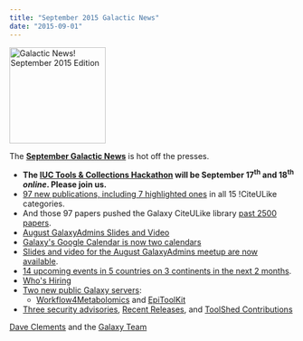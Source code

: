 ```yaml
---
title: "September 2015 Galactic News"
date: "2015-09-01"
---
```

<div class='right'>
<a href='/galaxy-updates/2015-09/'><img src="/images/galaxy-logos/GalaxyNews.png" alt="Galactic News! September 2015 Edition" width=170 /></a>
</div>

The **[September Galactic News](/galaxy-updates/2015-09/)** is hot off the presses.
* **The [IUC Tools & Collections Hackathon](/galaxy-updates/2015-09/#iuc-tools--collections-hackathon) will be September 17<sup>th</sup> and 18<sup>th</sup> *online*.  Please join us.**  
* [97 new publications, including 7 highlighted ones](/galaxy-updates/2015-09/#new-papers) in all 15 !CiteULike categories.
* And those 97 papers pushed the Galaxy CiteULike library [past 2500 papers](/galaxy-updates/2015-09/#galaxys-first-2500-publications).
* [August GalaxyAdmins Slides and Video](/galaxy-updates/2015-09/#august-galaxyadmins-slides-and-video)
* [Galaxy's Google Calendar is now two calendars](/galaxy-updates/2015-09/#galaxy-project-google-calendars)
* [Slides and video for the August GalaxyAdmins meetup are now available](/galaxy-updates/2015-09/#august-galaxyadmins-slides-and-video). 
* [14 upcoming events in 5 countries on 3 continents in the next 2 months](/galaxy-updates/2015-09/#upcoming-events).  
* [Who's Hiring](/galaxy-updates/2015-09/#whos-hiring)
* [Two new public Galaxy servers](/galaxy-updates/2015-09/#new-public-galaxy-servers):
  * [Workflow4Metabolomics](/galaxy-updates/2015-09/#workflow4metabolomics) and [EpiToolKit](/galaxy-updates/2015-09/#epitoolkit)
* [Three security advisories](/galaxy-updates/2015-09/#security-advisories), [Recent Releases](/galaxy-updates/2015-09/#other-releases), and [ToolShed Contributions](/galaxy-updates/2015-09/#toolshed-contributions)

[Dave Clements](/people/dave-clements/) and the [Galaxy Team](/galaxy-team/)
